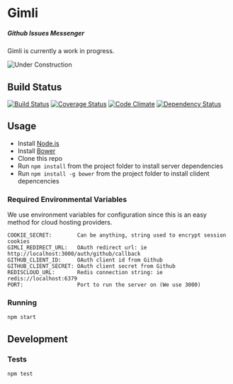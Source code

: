 # Gimli
##### Github Issues Messenger

Gimli is currently a work in progress.

![Under Construction](http://png-3.findicons.com/files/icons/990/vistaico_toolbar/256/under_construction.png)

## Build Status

[![Build Status](https://travis-ci.org/legitco/gimli.svg?branch=master)](https://travis-ci.org/legitco/gimli)
[![Coverage Status](https://coveralls.io/repos/legitco/gimli/badge.png?branch=develop)](https://coveralls.io/r/legitco/gimli?branch=develop)
[![Code Climate](https://codeclimate.com/github/legitco/gimli.png)](https://codeclimate.com/github/legitco/gimli)
[![Dependency Status](https://david-dm.org/legitco/gimli.png)](https://david-dm.org/legitco/gimli)

## Usage

* Install [Node.js](http://nodejs.org/)
* Install [Bower](http://bower.io/)
* Clone this repo
* Run `npm install` from the project folder to install server dependencies
* Run `npm install -g bower` from the project folder to install clident depencencies

### Required Environmental Variables

We use environment variables for configuration since this is an easy method for
cloud hosting providers.

    COOKIE_SECRET:        Can be anything, string used to encrypt session cookies
    GIMLI_REDIRECT_URL:   OAuth redirect url: ie http://localhost:3000/auth/github/callback
    GITHUB_CLIENT_ID:     OAuth client id from Github
    GITHUB_CLIENT_SECRET: OAuth client secret from Github
    REDISCLOUD_URL:       Redis connection string: ie redis://localhost:6379
    PORT:                 Port to run the server on (We use 3000)

### Running

    npm start

## Development

### Tests

    npm test
